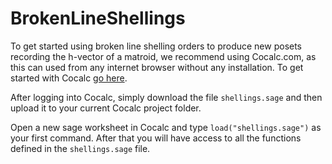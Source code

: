 # BrokenLineShellings

To get started using broken line shelling orders to produce new posets recording the h-vector of a matroid, we recommend using Cocalc.com, as this can used from any internet browser without any installation. To get started with Cocalc [go here](https://doc.cocalc.com/getting-started.html).

After logging into Cocalc, simply download the file `shellings.sage` and then upload it to your current Cocalc project folder.

Open a new sage worksheet in Cocalc and type `load("shellings.sage")` as your first command. After that you will have access to all the functions defined in the `shellings.sage` file.
